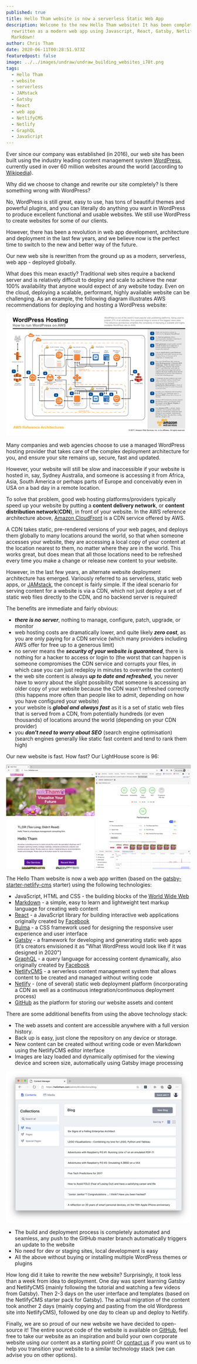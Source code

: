 ```yaml
---
published: true
title: Hello Tham website is now a serverless Static Web App
description: Welcome to the new Hello Tham website! It has been completely
  rewritten as a modern web app using Javascript, React, Gatsby, Netlify CMS and
  Markdown!
author: Chris Tham
date: 2020-06-11T00:28:51.973Z
featuredpost: false
image: ../../images/undraw/undraw_building_websites_i78t.png
tags:
  - Hello Tham
  - website
  - serverless
  - JAMstack
  - Gatsby
  - React
  - web app
  - NetlifyCMS
  - Netlify
  - GraphQL
  - JavaScript
---
```


Ever since our company was established (in 2016), our web site has been built using the industry leading content management system
[WordPress](https://wordpress.org), currently used in over 60 million websites around the world
(according to [Wikipedia](https://en.wikipedia.org/wiki/WordPress)).

Why did we choose to change and rewrite our site completely? Is there something wrong with WordPress?

No, WordPress is still great, easy to use, has tons of beautiful themes and powerful plugins, and you can literally do anything you want in WordPress to produce excellent functional and usable websites. We still use WordPress to create websites for some of our clients.

However, there has been a revolution in web app development, architecture and deployment in the last few years, and we believe now is the perfect time to switch to the new and better way of the future.

Our new web site is rewritten from the ground up as a modern, serverless, web app - deployed globally.

What does this mean exactly? Traditional web sites require a backend server and is relatively difficult to deploy and scale to achieve the near 100% availability that anyone would expect of any website today. Even on the cloud, deploying a scalable, performant, highly available website can be challenging. As an example, the following diagram illustrates AWS recommendations for deploying and hosting a WordPress website:

![AWS Reference Architecture for WordPress hosting](../../images/aws-refarch-wordpress-v20171026.jpeg)

Many companies and web agencies choose to use a managed WordPress hosting provider that takes care of the complex deployment architecture for you, and ensure your site remains up, secure, fast and updated.

However, your website will still be slow and inaccessible if your website is hosted in, say, Sydney Australia, and someone is accessing it from Africa, Asia, South America or perhaps parts of Europe and conceivably even in USA on a bad day in a remote location.

To solve that problem, good web hosting platforms/providers typically speed up your website by putting a **content delivery network**, or **content distribution network**(**CDN**), in front of your website. In the AWS reference architecture above, [Amazon CloudFront](https://aws.amazon.com/cloudfront/) is a CDN service offered by AWS.

A CDN takes static, pre-rendered versions of your web pages, and deploys them globally to many locations around the world, so that when someone accesses your website, they are accessing a local copy of your content at the location nearest to them, no matter where they are in the world. This works great, but does mean that all those locations need to be refreshed every time you make a change or release new content to your website.

However, in the last few years, an alternate website deployment architecture has emerged. Variously referred to as serverless, static web apps, or [JAMstack](https://jamstack.org), the concept is fairly simple. If the ideal scenario for serving content for a website is via a CDN, which not just deploy a set of static web files directly to the CDN, and no backend server is required!

The benefits are immediate and fairly obvious:

- **_there is no server_**, nothing to manage, configure, patch, upgrade, or monitor
- web hosting costs are dramatically lower, and quite likely **_zero cost_**, as you are only paying for a CDN service (which many providers including AWS offer for free up to a generous limit)
- no server means the **_security of your website is guaranteed_**, there is nothing for a hacker to access or login to (the worst that can happen is someone compromises the CDN service and corrupts your files, in which case you can just redeploy in minutes to overwrite the content)
- the web site content is always **_up to date and refreshed,_** you never have to worry about the slight possibility that someone is accessing an older copy of your website because the CDN wasn't refreshed correctly (this happens more often than people like to admit, depending on how you have configured your website)
- your website is **_global and always fast_** as it is a set of static web files that is served from a CDN, from potentially hundreds (or even thousands) of locations around the world (depending on your CDN provider)
- you **_don't need to worry about SEO_** (search engine optimisation) (search engines generally like static fast content and tend to rank them high)

Our new website is fast. How fast? Our LightHouse score is 96:

![Hello Tham Lighthouse report](../../images/hellotham-lighthouse.png)

The Hello Tham website is now a web app written (based on the
[gatsby-starter-netlify-cms](https://github.com/netlify-templates/gatsby-starter-netlify-cms) starter)
using the following technologies:

- JavaScript, HTML and CSS - the building blocks of the [World Wide Web](https://www.w3.org/)
- [Markdown](https://daringfireball.net/projects/markdown/) - a simple, easy to learn and lightweight text markup language for creating web content
- [React](https://reactjs.org/) - a JavaScript library for building interactive web applications originally created by [Facebook](https://developers.facebook.com/products/#open-source)
- [Bulma](https://bulma.io/) - a CSS framework used for designing the responsive user experience and user interface
- [Gatsby](https://www.gatsbyjs.org/) - a framework for developing and generating static web apps (it's creators envisioned it as "What WordPress would look like if it was designed in 2020")
- [GraphQL](https://graphql.org/) - a query language for accessing content dynamically, also originally created by [Facebook](https://developers.facebook.com/products/#open-source)
- [NetlifyCMS](https://www.netlifycms.org/) - a serverless content management system that allows content to be created and managed without writing code
- [Netlify](https://www.netlify.com/) - (one of several) static web deployment platform (incorporating a CDN as well as a continuous integration/continuous deployment process)
- [GitHub](https://github.com/) as the platform for storing our website assets and content

There are some additional benefits from using the above technology stack:

- The web assets and content are accessible anywhere with a full version history.
- Back up is easy, just clone the repository on any device or storage.
- New content can be created without writing code or even Markdown using the NetlifyCMS editor interface
- Images are lazy loaded and dynamically optimised for the viewing device and screen size, automatically using Gatsby image processing

![NetlifyCMS editor interface](../../images/hellotham-edit.png)

- The build and deployment process is completely automated and seamless, any push to the GitHub master branch automatically triggers an update to the website
- No need for dev or staging sites, local development is easy
- All the above without buying or installing multiple WordPress themes or plugins

How long did it take to rewrite the new website? Surprisingly, it took less than a week from idea to deployment. One day was spent learning Gatsby and NetlifyCMS (mainly following the tutorial and watching a few videos from Gatsby). Then 2-3 days on the user interface and templates (based on the NetlifyCMS starter pack for Gatsby). The actual migration of the content took another 2 days (mainly copying and pasting from the old Wordpress site into NetlifyCMS), followed by one day to clean up and deploy to Netlify.

Finally, we are so proud of our new website we have decided to open-source it! The entire source code of the website is available on [GitHub](https://github.com/hellotham/hellotham-website), feel free to take our website as an inspiration and build your own corporate website using our content as a starting point! Or [contact us](/contactus) if you want us to help you transition your website to a similar technology stack (we can advise you on other options).
